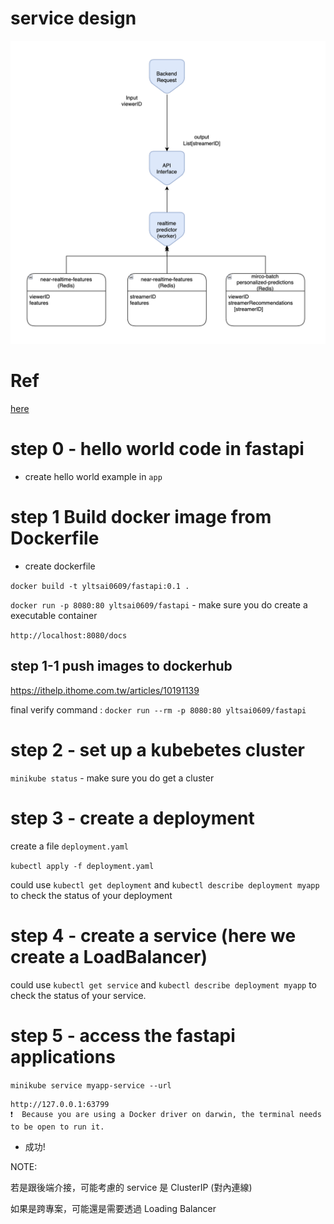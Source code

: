 # service design

<img src='../assets/serviceSummary_6.png'></img>
# Ref
[here](https://sumanta9090.medium.com/deploying-a-fastapi-application-on-kubernetes-a-step-by-step-guide-for-production-d74faac4ca36)

# step 0 - hello world code in fastapi

* create hello world example in `app`


# step 1 Build docker image from Dockerfile

* create dockerfile

`docker build -t yltsai0609/fastapi:0.1 .`

`docker run -p 8080:80 yltsai0609/fastapi` - make sure you do create a executable container 

`http://localhost:8080/docs`

## step 1-1 push images to dockerhub

https://ithelp.ithome.com.tw/articles/10191139

final verify command : `docker run --rm -p 8080:80 yltsai0609/fastapi`


# step 2 - set up a kubebetes cluster

`minikube status` - make sure you do get a cluster

# step 3 - create a deployment

create a file `deployment.yaml`

`kubectl apply -f deployment.yaml`

could use `kubectl get deployment` and `kubectl describe deployment myapp` to check the status of your deployment

# step 4 - create a service (here we create a LoadBalancer)

could use `kubectl get service` and `kubectl describe deployment myapp` to check the status of your service.

# step 5 - access the fastapi applications

`minikube service myapp-service --url`

```shell
http://127.0.0.1:63799
❗  Because you are using a Docker driver on darwin, the terminal needs to be open to run it.
```

* 成功!

NOTE:

若是跟後端介接，可能考慮的 service 是 ClusterIP (對內連線)

如果是跨專案，可能還是需要透過 Loading Balancer